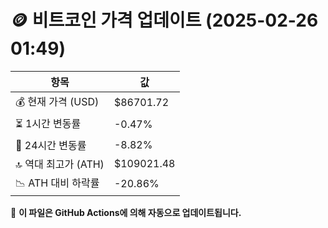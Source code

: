 # 🪙 비트코인 가격 업데이트 (2025-02-26 01:49)

| 항목                | 값 |
|--------------------|----------------|
| 💰 현재 가격 (USD) | $86701.72 |
| ⏳ 1시간 변동률    | -0.47% |
| 📆 24시간 변동률   | -8.82% |
| 🔝 역대 최고가 (ATH) | $109021.48 |
| 📉 ATH 대비 하락률 | -20.86% |

🔄 **이 파일은 GitHub Actions에 의해 자동으로 업데이트됩니다.**
